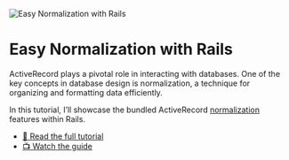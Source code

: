 ![Easy Normalization with Rails](https://f001.backblazeb2.com/file/webcrunch/easy-normalization-rails.jpg)

# Easy Normalization with Rails

ActiveRecord plays a pivotal role in interacting with databases. One of the key concepts in database design is normalization, a technique for organizing and formatting data efficiently.

In this tutorial, I’ll showcase the bundled ActiveRecord [normalization](https://edgeapi.rubyonrails.org/classes/ActiveRecord/Normalization.html) features within Rails.

- [📕 Read the full tutorial](https://webcrunch.com/posts/normalization-rails)
- [📺 Watch the guide](https://youtu.be/dxu7OeEnp6A)
